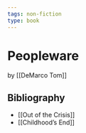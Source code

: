 ```yaml
---
tags: non-fiction
type: book
---
```


# Peopleware
by [[DeMarco Tom]]

## Bibliography
* [[Out of the Crisis]]
* [[Childhood’s End]]

